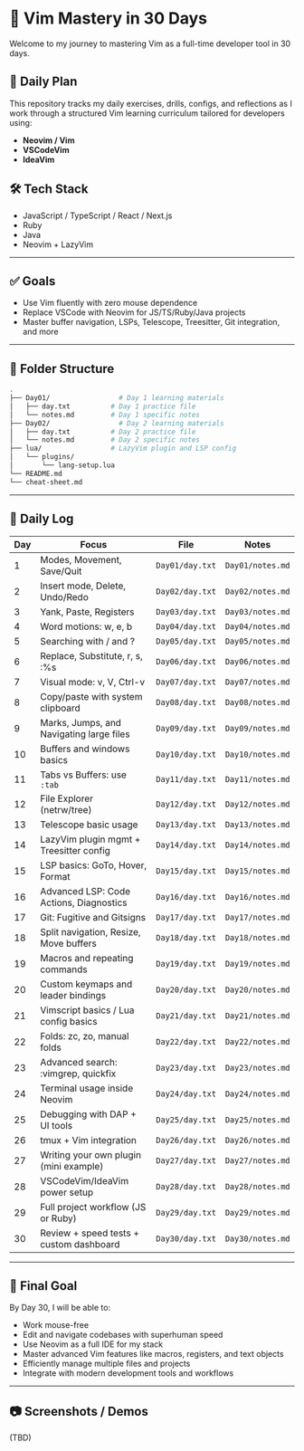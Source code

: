 # 🧠 Vim Mastery in 30 Days

Welcome to my journey to mastering Vim as a full-time developer tool in 30 days.

## 📅 Daily Plan

This repository tracks my daily exercises, drills, configs, and reflections as I work through a structured Vim learning curriculum tailored for developers using:

- **Neovim / Vim**
- **VSCodeVim**
- **IdeaVim**

## 🛠 Tech Stack

- JavaScript / TypeScript / React / Next.js
- Ruby
- Java
- Neovim + LazyVim

---

## ✅ Goals

- Use Vim fluently with zero mouse dependence
- Replace VSCode with Neovim for JS/TS/Ruby/Java projects
- Master buffer navigation, LSPs, Telescope, Treesitter, Git integration, and more

---

## 📂 Folder Structure

```bash
.
├── Day01/                 # Day 1 learning materials
│   ├── day.txt          # Day 1 practice file
│   └── notes.md         # Day 1 specific notes
├── Day02/                 # Day 2 learning materials
│   ├── day.txt          # Day 2 practice file
│   └── notes.md         # Day 2 specific notes
├── lua/                 # LazyVim plugin and LSP config
│   └── plugins/
│       └── lang-setup.lua
└── README.md
└── cheat-sheet.md
```

---

## 📓 Daily Log

| Day | Focus                                    | File            | Notes            |
| --- | ---------------------------------------- | --------------- | ---------------- |
| 1   | Modes, Movement, Save/Quit               | `Day01/day.txt` | `Day01/notes.md` |
| 2   | Insert mode, Delete, Undo/Redo           | `Day02/day.txt` | `Day02/notes.md` |
| 3   | Yank, Paste, Registers                   | `Day03/day.txt` | `Day03/notes.md` |
| 4   | Word motions: w, e, b                    | `Day04/day.txt` | `Day04/notes.md` |
| 5   | Searching with / and ?                   | `Day05/day.txt` | `Day05/notes.md` |
| 6   | Replace, Substitute, r, s, :%s           | `Day06/day.txt` | `Day06/notes.md` |
| 7   | Visual mode: v, V, Ctrl-v                | `Day07/day.txt` | `Day07/notes.md` |
| 8   | Copy/paste with system clipboard         | `Day08/day.txt` | `Day08/notes.md` |
| 9   | Marks, Jumps, and Navigating large files | `Day09/day.txt` | `Day09/notes.md` |
| 10  | Buffers and windows basics               | `Day10/day.txt` | `Day10/notes.md` |
| 11  | Tabs vs Buffers: use `:tab`              | `Day11/day.txt` | `Day11/notes.md` |
| 12  | File Explorer (netrw/tree)               | `Day12/day.txt` | `Day12/notes.md` |
| 13  | Telescope basic usage                    | `Day13/day.txt` | `Day13/notes.md` |
| 14  | LazyVim plugin mgmt + Treesitter config  | `Day14/day.txt` | `Day14/notes.md` |
| 15  | LSP basics: GoTo, Hover, Format          | `Day15/day.txt` | `Day15/notes.md` |
| 16  | Advanced LSP: Code Actions, Diagnostics  | `Day16/day.txt` | `Day16/notes.md` |
| 17  | Git: Fugitive and Gitsigns               | `Day17/day.txt` | `Day17/notes.md` |
| 18  | Split navigation, Resize, Move buffers   | `Day18/day.txt` | `Day18/notes.md` |
| 19  | Macros and repeating commands            | `Day19/day.txt` | `Day19/notes.md` |
| 20  | Custom keymaps and leader bindings       | `Day20/day.txt` | `Day20/notes.md` |
| 21  | Vimscript basics / Lua config basics     | `Day21/day.txt` | `Day21/notes.md` |
| 22  | Folds: zc, zo, manual folds              | `Day22/day.txt` | `Day22/notes.md` |
| 23  | Advanced search: :vimgrep, quickfix      | `Day23/day.txt` | `Day23/notes.md` |
| 24  | Terminal usage inside Neovim             | `Day24/day.txt` | `Day24/notes.md` |
| 25  | Debugging with DAP + UI tools            | `Day25/day.txt` | `Day25/notes.md` |
| 26  | tmux + Vim integration                   | `Day26/day.txt` | `Day26/notes.md` |
| 27  | Writing your own plugin (mini example)   | `Day27/day.txt` | `Day27/notes.md` |
| 28  | VSCodeVim/IdeaVim power setup            | `Day28/day.txt` | `Day28/notes.md` |
| 29  | Full project workflow (JS or Ruby)       | `Day29/day.txt` | `Day29/notes.md` |
| 30  | Review + speed tests + custom dashboard  | `Day30/day.txt` | `Day30/notes.md` |

---

## 🏁 Final Goal

By Day 30, I will be able to:

- Work mouse-free
- Edit and navigate codebases with superhuman speed
- Use Neovim as a full IDE for my stack
- Master advanced Vim features like macros, registers, and text objects
- Efficiently manage multiple files and projects
- Integrate with modern development tools and workflows

---

## 📷 Screenshots / Demos

(TBD)
